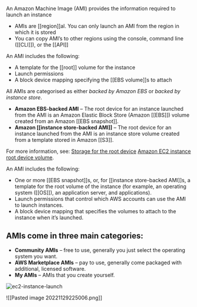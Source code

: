 An Amazon Machine Image (AMI) provides the information required to launch an instance

*   AMIs are [[region]]al. You can only launch an AMI from the region in which it is stored
*   You can copy AMI’s to other regions using the console, command line ([[CLI]]), or the [[API]]

An AMI includes the following:

*   A template for the [[root]] volume for the instance
*   Launch permissions
*   A block device mapping specifying the [[EBS volume]]s to attach

All AMIs are categorised as either _backed by Amazon EBS_ or _backed by instance store_.

-   **Amazon EBS-backed AMI** – The root device for an instance launched from the AMI is an Amazon Elastic Block Store (Amazon [[EBS]]) volume created from an Amazon [[EBS snapshot]]. 
-   **Amazon [[instance store-backed AMI]]** – The root device for an instance launched from the AMI is an instance store volume created from a template stored in Amazon [[S3]].

For more information, see:
[Storage for the root device](https://docs.aws.amazon.com/AWSEC2/latest/UserGuide/ComponentsAMIs.html)
[Amazon EC2 instance root device volume](https://docs.aws.amazon.com/AWSEC2/latest/UserGuide/RootDeviceStorage.html).

An AMI includes the following:

-   One or more [[EBS snapshot]]s, or, for [[instance store-backed AMI]]s, a template for the root volume of the instance (for example, an operating system ([[OS]]), an application server, and applications).
-   Launch permissions that control which AWS accounts can use the AMI to launch instances.
-   A block device mapping that specifies the volumes to attach to the instance when it’s launched.


## AMIs come in three main categories:

-   **Community AMIs** – free to use, generally you just select the operating system you want.
-   **AWS Marketplace AMIs** – pay to use, generally come packaged with additional, licensed software.
-   **My AMIs** – AMIs that you create yourself.

![ec2-instance-launch](https://digitalcloud.training/wp-content/uploads/2022/02/ec2-instance-launch-1.png)


![[Pasted image 20221129225006.png]]
